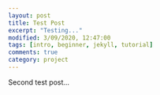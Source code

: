 ```yaml
---
layout: post
title: Test Post
excerpt: "Testing..."
modified: 3/09/2020, 12:47:00
tags: [intro, beginner, jekyll, tutorial]
comments: true
category: project
---
```


Second test post...
